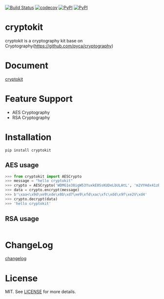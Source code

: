 [![Build Status](https://travis-ci.org/istommao/cryptokit.svg?branch=master)](https://travis-ci.org/istommao/cryptokit)
[![codecov](https://codecov.io/gh/istommao/cryptokit/branch/master/graph/badge.svg)](https://codecov.io/gh/istommao/cryptokit)
[![PyPI](https://img.shields.io/pypi/v/cryptokit.svg)](https://pypi.python.org/pypi/cryptokit)
[![PyPI](https://img.shields.io/pypi/pyversions/Django.svg?style=plastic)](https://pypi.python.org/pypi/cryptokit)

# cryptokit
cryptokit is a cryptography kit base on Cryptography(https://github.com/pyca/cryptography)

# Document
[cryptokit](https://readthedocs.org/projects/cryptokit/)

# Feature Support
- AES Cryptography
- RSA Cryptography

# Installation

```shell
pip install cryptokit
```

## AES usage

```python
>>> from cryptokit import AESCrypto
>>> message = "hello cryptokit"
>>> crypto = AESCrypto('WDMG1e38igW53YuxkE0SsKUDeLbULAtL', 'm2VYHdx41zRgvg6f')
>>> data = crypto.encrypt(message)
>>> b'\xaa<\x9d\xe9\xde\x0b\xd7\xe9\xfd\xac\xfc\xdd\x9f\xe2V\xd4'
>>> crypto.decrypt(data)
>>> 'hello cryptokit'
```


## RSA usage

```python

```

# ChangeLog

[changelog](changelog.md)

# License

MIT. See [LICENSE](https://github.com/istommao/cryptokit/blob/master/LICENSE) for more details.
